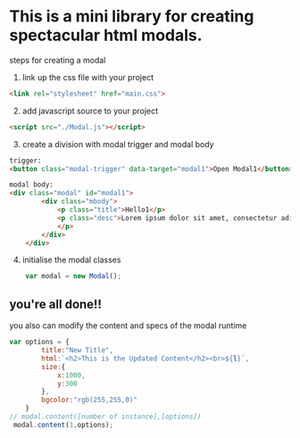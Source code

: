 # This is a mini library for creating spectacular html modals.

steps for creating a modal

1. link up the css file with your project
```html
<link rel="stylesheet" href="main.css"> 
```
2. add javascript source to your project
```html
<script src="./Modal.js"></script>
```
3. create a division with modal trigger and modal body

```html
trigger:
<button class="modal-trigger" data-target="modal1">Open Modal1</button>

modal body:
<div class="modal" id="modal1">
        <div class="mbody">
            <p class="title">Hello1</p>
            <p class="desc">Lorem ipsum dolor sit amet, consectetur adipisicing elit. Sunt, voluptatem dicta minima reiciendis quaerat laudantium distinctio mollitia atque amet velit laborum repudiandae deleniti consequuntur beatae obcaecati, ipsum tempora rerum ratione!
            </p>
        </div>
    </div>
```

4. initialise the modal classes
```javaScript
    var modal = new Modal();
```
## you're all done!!

you also can modify the content and specs of the modal runtime

```javascript
var options = {
        title:"New Title",
        html:`<h2>This is the Updated Content</h2><br>${l}`,
        size:{
            x:1000,
            y:300
        },
        bgcolor:"rgb(255,255,0)"
    }
// modal.content([number of instance],[options])
 modal.content(1,options);

```
